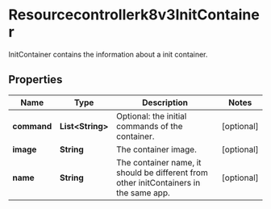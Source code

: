 

# Resourcecontrollerk8v3InitContainer

InitContainer contains the information about a init container.

## Properties

| Name | Type | Description | Notes |
|------------ | ------------- | ------------- | -------------|
|**command** | **List&lt;String&gt;** | Optional: the initial commands of the container. |  [optional] |
|**image** | **String** | The container image. |  [optional] |
|**name** | **String** | The container name, it should be different from other initContainers in the same app. |  [optional] |



